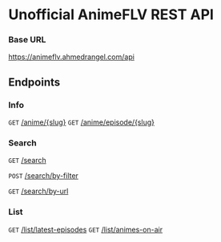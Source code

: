 # Unofficial AnimeFLV REST API

### Base URL
https://animeflv.ahmedrangel.com/api

## Endpoints
### Info
`GET` [/anime/{slug}](https://animeflv.ahmedrangel.com/#/Info/get_info)
`GET` [/anime/episode/{slug}](https://animeflv.ahmedrangel.com/#/Info/get_info)


### Search
`GET` [/search](https://animeflv.ahmedrangel.com/#/Search/get_search)

`POST` [/search/by-filter](https://animeflv.ahmedrangel.com/#/Search/post_searchByFilter)

`GET` [/search/by-url](https://animeflv.ahmedrangel.com/#/Search/get_searchByUrl)

### List
`GET` [/list/latest-episodes](https://animeflv.ahmedrangel.com/#/List/get_latest)
`GET` [/list/animes-on-air](https://animeflv.ahmedrangel.com/#/List/get_onAir)